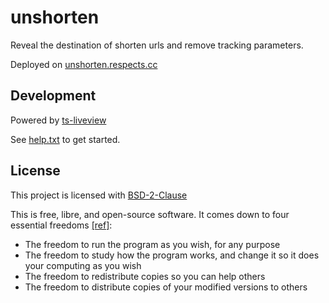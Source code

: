 # unshorten

Reveal the destination of shorten urls and remove tracking parameters.

Deployed on [unshorten.respects.cc](https://unshorten.respects.cc/)

## Development

Powered by [ts-liveview](https://github.com/beenotung/ts-liveview/blob/v5-minimal-template/README.md)

See [help.txt](help.txt) to get started.

## License

This project is licensed with [BSD-2-Clause](./LICENSE)

This is free, libre, and open-source software. It comes down to four essential freedoms [[ref]](https://seirdy.one/2021/01/27/whatsapp-and-the-domestication-of-users.html#fnref:2):

- The freedom to run the program as you wish, for any purpose
- The freedom to study how the program works, and change it so it does your computing as you wish
- The freedom to redistribute copies so you can help others
- The freedom to distribute copies of your modified versions to others
